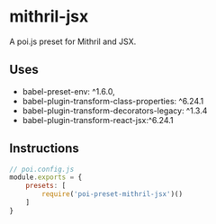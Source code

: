 # mithril-jsx
A poi.js preset for Mithril and JSX.

## Uses

* babel-preset-env: ^1.6.0,
* babel-plugin-transform-class-properties: ^6.24.1
* babel-plugin-transform-decorators-legacy: ^1.3.4
* babel-plugin-transform-react-jsx:^6.24.1

## Instructions
```js
// poi.config.js
module.exports = {
    presets: [
        require('poi-preset-mithril-jsx')()
    ]
}
```
